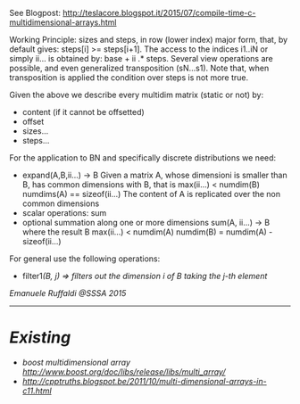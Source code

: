 See Blogpost: http://teslacore.blogspot.it/2015/07/compile-time-c-multidimensional-arrays.html

Working Principle: sizes and steps, in row (lower index) major form, that, by default gives: steps[i] >= steps[i+1]. 
The access to the indices i1..iN or simply ii... is obtained by: base + ii .* steps. Several view operations
are possible, and even generalized transposition (sN...s1). Note that, when transposition is applied the condition over
steps is not more true.

Given the above we describe every multidim matrix (static or not) by:
- content (if it cannot be offsetted)
- offset 
- sizes...
- steps...

For the application to BN and specifically discrete distributions we need:

- expand(A,B,ii...) -> B
	Given a matrix A, whose dimensioni is smaller than B, has common dimensions with B, that is
		max(ii...) < numdim(B)
		numdims(A) == sizeof(ii...)
	The content of A is replicated over the non common dimensions
- scalar operations: sum
- optional summation along one or more dimensions sum(A, ii...) -> B where the result B
		max(ii...) < numdim(A)
		numdim(B) = numdim(A) - sizeof(ii...)

For general use the following operations:
- filter1<i>(B, j) => filters out the dimension i of B taking the j-th element

Emanuele Ruffaldi @SSSA 2015

------
Existing
==============

- boost multidimensional array http://www.boost.org/doc/libs/release/libs/multi_array/
- http://cpptruths.blogspot.be/2011/10/multi-dimensional-arrays-in-c11.html

